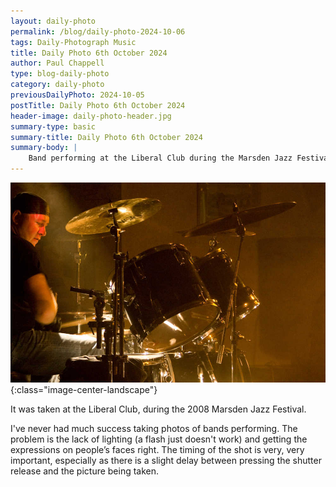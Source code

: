 ```yaml
---
layout: daily-photo
permalink: /blog/daily-photo-2024-10-06
tags: Daily-Photograph Music
title: Daily Photo 6th October 2024
author: Paul Chappell
type: blog-daily-photo
category: daily-photo
previousDailyPhoto: 2024-10-05
postTitle: Daily Photo 6th October 2024
header-image: daily-photo-header.jpg
summary-type: basic
summary-title: Daily Photo 6th October 2024
summary-body: |
    Band performing at the Liberal Club during the Marsden Jazz Festival, 2008. 
---
```

![Todays daily photograph](/content/posts/2024/10/day-photo-06.jpg){:class="image-center-landscape"}

It was taken at the Liberal Club, during the 2008 Marsden Jazz Festival.

I've never had much success taking photos of bands performing. The problem is the lack of lighting (a flash just doesn't work) and getting the expressions on people’s faces right. The timing of the shot is very, very important, especially as there is a slight delay between pressing the shutter release and the picture being taken.
